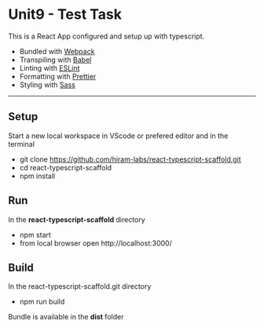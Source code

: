 # Unit9 - Test Task

This is a React App configured and setup up with typescript.

- Bundled with [Webpack](https://webpack.js.org)
- Transpiling with [Babel](https://babeljs.io/)
- Linting with [ESLint](https://eslint.org/)
- Formatting with [Prettier](https://prettier.io/)
- Styling with [Sass](https://sass-lang.com)

---

## Setup

Start a new local workspace in VScode or prefered editor and in the terminal

- git clone https://github.com/hiram-labs/react-typescript-scaffold.git
- cd react-typescript-scaffold
- npm install

## Run

In the **react-typescript-scaffold** directory

- npm start
- from local browser open http://localhost:3000/

## Build

In the react-typescript-scaffold.git directory

- npm run build

Bundle is available in the **dist** folder
